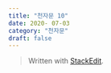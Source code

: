 ```yaml
---
title: "천자문 10"
date: 2020- 07-03
category: "천자문"
draft: false
---
```



> Written with [StackEdit](https://stackedit.io/).
<!--stackedit_data:
eyJoaXN0b3J5IjpbNTc0NzA0NDk5XX0=
-->